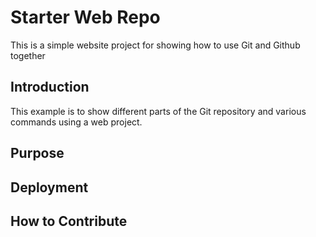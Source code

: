 # Starter Web Repo

This is a simple website project for showing how to use Git and Github together

## Introduction

This example is to show different parts of the Git repository and various commands using a web project.

## Purpose

## Deployment

## How to Contribute